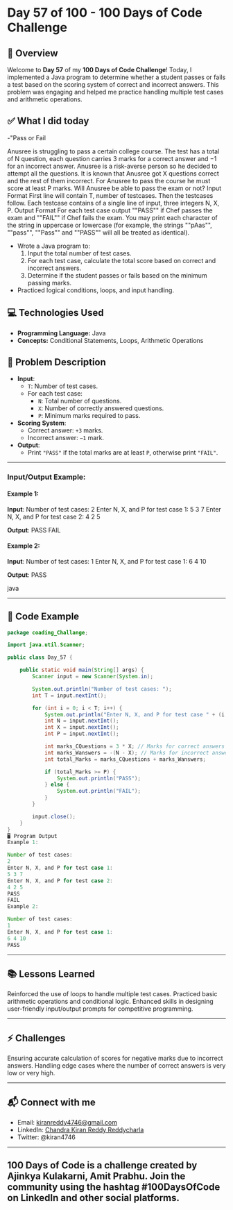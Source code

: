 # Day 57 of 100 - 100 Days of Code Challenge

## 📝 Overview
Welcome to **Day 57** of my **100 Days of Code Challenge**! Today, I implemented a Java program to determine whether a student passes or fails a test based on the scoring system of correct and incorrect answers. This problem was engaging and helped me practice handling multiple test cases and arithmetic operations.

## ✅ What I did today
-"Pass or Fail

Anusree is struggling to pass a certain college course.
The test has a total of N question, each question carries 3 marks for a correct answer and −1 for an incorrect answer. Anusree is a risk-averse person so he decided to attempt all the questions. It is known that Anusree got X questions correct and the rest of them incorrect. For Anusree to pass the course he must score at least P marks.
Will Anusree be able to pass the exam or not?
Input Format
First line will contain T, number of testcases. Then the testcases follow.
Each testcase contains of a single line of input, three integers N, X, P.
Output Format
For each test case output ""PASS"" if Chef passes the exam and ""FAIL"" if Chef fails the exam.
You may print each character of the string in uppercase or lowercase (for example, the strings ""pAas"", ""pass"", ""Pass"" and ""PASS"" will all be treated as identical).


- Wrote a Java program to:
  1. Input the total number of test cases.
  2. For each test case, calculate the total score based on correct and incorrect answers.
  3. Determine if the student passes or fails based on the minimum passing marks.
- Practiced logical conditions, loops, and input handling.

## 💻 Technologies Used
- **Programming Language:** Java
- **Concepts:** Conditional Statements, Loops, Arithmetic Operations

## 📖 Problem Description
- **Input**:
  - `T`: Number of test cases.
  - For each test case:
    - `N`: Total number of questions.
    - `X`: Number of correctly answered questions.
    - `P`: Minimum marks required to pass.
- **Scoring System**:
  - Correct answer: `+3` marks.
  - Incorrect answer: `−1` mark.
- **Output**:
  - Print `"PASS"` if the total marks are at least `P`, otherwise print `"FAIL"`.

---

### Input/Output Example:

#### Example 1:
**Input**:
Number of test cases: 2 Enter N, X, and P for test case 1: 5 3 7 Enter N, X, and P for test case 2: 4 2 5



**Output**:
PASS FAIL



#### Example 2:
**Input**:
Number of test cases: 1 Enter N, X, and P for test case 1: 6 4 10


**Output**:
PASS

java


---

## 📝 Code Example

```java
package coading_Challange;

import java.util.Scanner;

public class Day_57 {

    public static void main(String[] args) {
        Scanner input = new Scanner(System.in);

        System.out.println("Number of test cases: ");
        int T = input.nextInt();

        for (int i = 0; i < T; i++) {
            System.out.println("Enter N, X, and P for test case " + (i + 1) + ":");
            int N = input.nextInt();
            int X = input.nextInt();
            int P = input.nextInt();

            int marks_CQuestions = 3 * X; // Marks for correct answers
            int marks_Wanswers = -(N - X); // Marks for incorrect answers
            int total_Marks = marks_CQuestions + marks_Wanswers;

            if (total_Marks >= P) {
                System.out.println("PASS");
            } else {
                System.out.println("FAIL");
            }
        }

        input.close();
    }
}
🖥️ Program Output
Example 1:

Number of test cases: 
2
Enter N, X, and P for test case 1: 
5 3 7
Enter N, X, and P for test case 2: 
4 2 5
PASS
FAIL
Example 2:

Number of test cases: 
1
Enter N, X, and P for test case 1: 
6 4 10
PASS
```
---
## 📚 Lessons Learned
Reinforced the use of loops to handle multiple test cases.
Practiced basic arithmetic operations and conditional logic.
Enhanced skills in designing user-friendly input/output prompts for competitive programming.

---
## ⚡ Challenges
Ensuring accurate calculation of scores for negative marks due to incorrect answers.
Handling edge cases where the number of correct answers is very low or very high.

---
## 📬 Connect with me
- Email: kiranreddy4746@gmail.com
- LinkedIn: [Chandra Kiran Reddy Reddycharla](https://www.linkedin.com/in/chandra-kiran-reddy-reddycharla-a9a746230/)
- Twitter: @kiran4746

---
## 100 Days of Code is a challenge created by Ajinkya Kulakarni, Amit Prabhu. Join the community using the hashtag #100DaysOfCode on LinkedIn and other social platforms.
